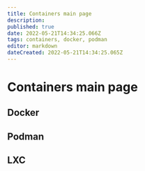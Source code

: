 ```yaml
---
title: Containers main page
description: 
published: true
date: 2022-05-21T14:34:25.066Z
tags: containers, docker, podman
editor: markdown
dateCreated: 2022-05-21T14:34:25.065Z
---
```


# Containers main page


## Docker

## Podman

## LXC